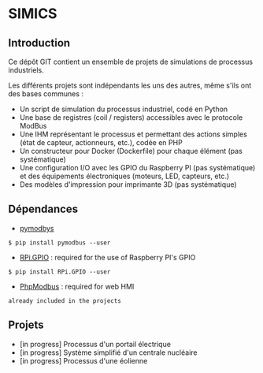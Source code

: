 # SIMICS
## Introduction
Ce dépôt GIT contient un ensemble de projets de simulations de processus industriels.

Les différents projets sont indépendants les uns des autres, même s'ils ont des bases communes :
 * Un script de simulation du processus industriel, codé en Python
 * Une base de registres (coil / registers) accessibles avec le protocole ModBus
 * Une IHM représentant le processus et permettant des actions simples (état de capteur, actionneurs, etc.), codée en PHP
 * Un constructeur pour Docker (Dockerfile) pour chaque élément (pas systématique)
 * Une configuration I/O avec les GPIO du Raspberry PI (pas systématique) et des équipements électroniques (moteurs, LED, capteurs, etc.)
 * Des modèles d'impression pour imprimante 3D (pas systématique)

## Dépendances
 * [pymodbys](https://github.com/riptideio/pymodbus)
```
$ pip install pymodbus --user
```
 * [RPi.GPIO](https://sourceforge.net/projects/raspberry-gpio-python/) : required for the use of Raspberry PI's GPIO
```
$ pip install RPi.GPIO --user
```

 * [PhpModbus](https://github.com/krakorj/phpmodbus/) : required for web HMI
```
already included in the projects
```

## Projets

 * [in progress] Processus d'un portail électrique
 * [in progress] Système simplifié d'un centrale nucléaire
 * [in progress] Processus d'une éolienne

